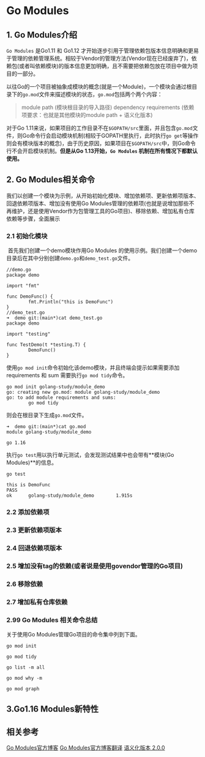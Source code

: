 # Go Modules

## 1. Go Modules介绍
`Go Modules` 是Go1.11 和 Go1.12 才开始逐步引用于管理依赖包版本信息明确和更易于管理的依赖管理系统。相较于Vendor的管理方法(Vendor现在已经废弃了)，依赖包(或者叫依赖模块)的版本信息更加明确，且不需要把依赖包放在项目中做为项目的一部分。

以往Go的一个项目被抽象成模块的概念(就是一个Module)，一个模块会通过根目录下的`go.mod`文件来描述模块的状态，`go.mod`包括两个两个内容：
> module path (模块根目录的导入路径)
> dependency requirements (依赖项要求：也就是其他模块的module path + 语义化版本)

对于Go 1.11来说，如果项目的工作目录不在`$GOPATH/src`里面，并且包含`go.mod`文件，则Go命令行会启动模块机制(相较于GOPATH里执行，此时执行`go get`等操作则会有模块版本的概念)，由于历史原因，如果项目在`$GOPATH/src`中，则Go命令行不会开启模块机制。**但是从Go 1.13开始，`Go Modules` 机制在所有情况下都默认使用。**

## 2. Go Modules相关命令

我们以创建一个模块为示例，从开始初始化模块、增加依赖项、更新依赖项版本、回退依赖项版本、增加没有使用Go Modules管理的依赖项(也就是说增加那些不再维护，还是使用Vendor作为包管理工具的Go项目)、移除依赖、增加私有仓库依赖等步骤，全面展示

### 2.1 初始化模块

​	首先我们创建一个demo模块作用Go Modules 的使用示例。我们创建一个demo目录后在其中分别创建`demo.go`和`demo_test.go`文件。

```
//demo.go
package demo

import "fmt"

func DemoFunc() {
        fmt.Println("this is DemoFunc")
}
//demo_test.go
➜  demo git:(main*)cat demo_test.go 
package demo

import "testing"

func TestDemo(t *testing.T) {
        DemoFunc()
}
```

使用`go mod init`命令初始化该demo模块，并且终端会提示如果需要添加requirements 和 sum 需要执行`go mod tidy`命令。

```
go mod init golang-study/module_demo
go: creating new go.mod: module golang-study/module_demo
go: to add module requirements and sums:
        go mod tidy
```

则会在根目录下生成`go.mod`文件。

```
➜  demo git:(main*)cat go.mod      
module golang-study/module_demo

go 1.16
```

执行`go test`用以执行单元测试，会发现测试结果中也会带有**模块(Go Modules)**的信息。

```
go test    

this is DemoFunc
PASS
ok      golang-study/module_demo        1.915s
```



### 2.2 添加依赖项



### 2.3 更新依赖项版本



### 2.4 回退依赖项版本



### 2.5 增加没有tag的依赖(或者说是使用govendor管理的Go项目)



### 2.6 移除依赖



### 2.7 增加私有仓库依赖





### 2.99 Go Modules 相关命令总结

关于使用Go Modules管理Go项目的命令集中列到下面。

```shell
go mod init

go mod tidy

go list -m all

go mod why -m

go mod graph
```

### 

## 3.Go1.16 Modules新特性



## 相关参考

[Go Modules官方博客](https://blog.golang.org/using-go-modules)
[Go Modules官方博客翻译](https://studygolang.com/articles/19334)
[语义化版本 2.0.0](https://semver.org/lang/zh-CN/)

